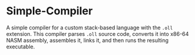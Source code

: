 # Simple-Compiler
A simple compiler for a custom stack-based language with the `.oll` extension. This compiler parses `.oll` source code, converts it into x86-64 NASM assembly, assembles it, links it, and then runs the resulting executable.
